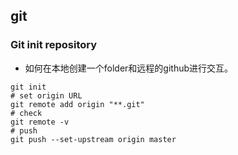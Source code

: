 ## git


### Git init repository

- 如何在本地创建一个folder和远程的github进行交互。
  
```shell
git init
# set origin URL
git remote add origin "**.git"
# check 
git remote -v
# push
git push --set-upstream origin master
```

